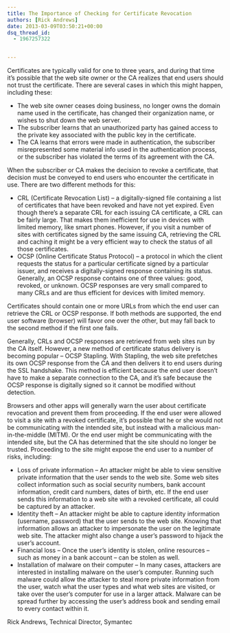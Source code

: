 ```yaml
---
title: The Importance of Checking for Certificate Revocation
authors: [Rick Andrews]
date: 2013-03-09T03:50:21+00:00
dsq_thread_id:
  - 1967257322


---
```

Certificates are typically valid for one to three years, and during that time it&#8217;s possible that the web site owner or the CA realizes that end users should not trust the certificate. There are several cases in which this might happen, including these:

  * The web site owner ceases doing business, no longer owns the domain name used in the certificate, has changed their organization name, or wishes to shut down the web server.
  * The subscriber learns that an unauthorized party has gained access to the private key associated with the public key in the certificate.
  * The CA learns that errors were made in authentication, the subscriber misrepresented some material info used in the authentication process, or the subscriber has violated the terms of its agreement with the CA.

When the subscriber or CA makes the decision to revoke a certificate, that decision must be conveyed to end users who encounter the certificate in use. There are two different methods for this:

  * CRL (Certificate Revocation List) – a digitally-signed file containing a list of certificates that have been revoked and have not yet expired. Even though there&#8217;s a separate CRL for each issuing CA certificate, a CRL can be fairly large. That makes them inefficient for use in devices with limited memory, like smart phones. However, if you visit a number of sites with certificates signed by the same issuing CA, retrieving the CRL and caching it might be a very efficient way to check the status of all those certificates.
  * OCSP (Online Certificate Status Protocol) – a protocol in which the client requests the status for a particular certificate signed by a particular issuer, and receives a digitally-signed response containing its status. Generally, an OCSP response contains one of three values: good, revoked, or unknown. OCSP responses are very small compared to many CRLs and are thus efficient for devices with limited memory.

Certificates should contain one or more URLs from which the end user can retrieve the CRL or OCSP response. If both methods are supported, the end user software (browser) will favor one over the other, but may fall back to the second method if the first one fails.

Generally, CRLs and OCSP responses are retrieved from web sites run by the CA itself. However, a new method of certificate status delivery is becoming popular – OCSP Stapling. With Stapling, the web site prefetches its own OCSP response from the CA and then delivers it to end users during the SSL handshake. This method is efficient because the end user doesn’t have to make a separate connection to the CA, and it&#8217;s safe because the OCSP response is digitally signed so it cannot be modified without detection.

Browsers and other apps will generally warn the user about certificate revocation and prevent them from proceeding. If the end user were allowed to visit a site with a revoked certificate, it&rsquo;s possible that he or she would not be communicating with the intended site, but instead with a malicious man-in-the-middle (MITM). Or the end user might be communicating with the intended site, but the CA has determined that the site should no longer be trusted. Proceeding to the site might expose the end user to a number of risks, including:

  * Loss of private information – An attacker might be able to view sensitive private information that the user sends to the web site. Some web sites collect information such as social security numbers, bank account information, credit card numbers, dates of birth, etc. If the end user sends this information to a web site with a revoked certificate, all could be captured by an attacker.
  * Identity theft – An attacker might be able to capture identity information (username, password) that the user sends to the web site. Knowing that information allows an attacker to impersonate the user on the legitimate web site. The attacker might also change a user&#8217;s password to hijack the user&#8217;s account.
  * Financial loss – Once the user&#8217;s identity is stolen, online resources &#8211; such as money in a bank account &#8211; can be stolen as well.
  * Installation of malware on their computer – In many cases, attackers are interested in installing malware on the user&#8217;s computer. Running such malware could allow the attacker to steal more private information from the user, watch what the user types and what web sites are visited, or take over the user&#8217;s computer for use in a larger attack. Malware can be spread further by accessing the user&#8217;s address book and sending email to every contact within it.

Rick Andrews, Technical Director, Symantec